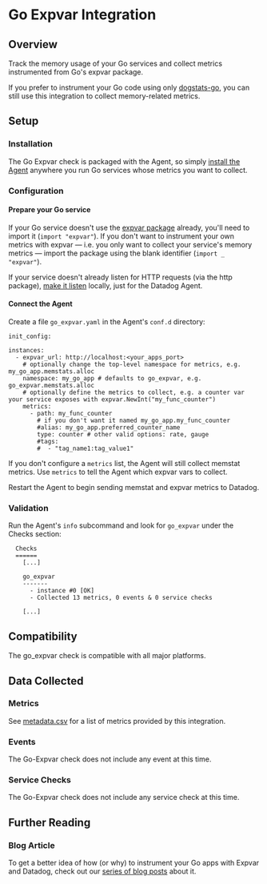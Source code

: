 # Go Expvar Integration

## Overview

Track the memory usage of your Go services and collect metrics instrumented from Go's expvar package.

If you prefer to instrument your Go code using only [dogstats-go](https://github.com/DataDog/datadog-go), you can still use this integration to collect memory-related metrics.

## Setup
### Installation

The Go Expvar check is packaged with the Agent, so simply [install the Agent](https://app.datadoghq.com/account/settings#agent) anywhere you run Go services whose metrics you want to collect.

### Configuration

#### Prepare your Go service

If your Go service doesn't use the [expvar package](https://golang.org/pkg/expvar/) already, you'll need to import it (`import "expvar"`). If you don't want to instrument your own metrics with expvar — i.e. you only want to collect your service's memory metrics — import the package using the blank identifier (`import _ "expvar"`).

If your service doesn't already listen for HTTP requests (via the http package), [make it listen](https://golang.org/pkg/net/http/#ListenAndServe) locally, just for the Datadog Agent.

#### Connect the Agent

Create a file `go_expvar.yaml` in the Agent's `conf.d` directory:

```
init_config:

instances:
  - expvar_url: http://localhost:<your_apps_port>
    # optionally change the top-level namespace for metrics, e.g. my_go_app.memstats.alloc
    namespace: my_go_app # defaults to go_expvar, e.g. go_expvar.memstats.alloc
    # optionally define the metrics to collect, e.g. a counter var your service exposes with expvar.NewInt("my_func_counter")
    metrics:
      - path: my_func_counter
        # if you don't want it named my_go_app.my_func_counter
        #alias: my_go_app.preferred_counter_name
        type: counter # other valid options: rate, gauge
        #tags:
        #  - "tag_name1:tag_value1"
```

If you don't configure a `metrics` list, the Agent will still collect memstat metrics. Use `metrics` to tell the Agent which expvar vars to collect.

Restart the Agent to begin sending memstat and expvar metrics to Datadog.

### Validation

Run the Agent's `info` subcommand and look for `go_expvar` under the Checks section:

```
  Checks
  ======
    [...]

    go_expvar
    -------
      - instance #0 [OK]
      - Collected 13 metrics, 0 events & 0 service checks

    [...]
```

## Compatibility

The go_expvar check is compatible with all major platforms.

## Data Collected
### Metrics

See [metadata.csv](https://github.com/DataDog/integrations-core/blob/master/go_expvar/metadata.csv) for a list of metrics provided by this integration.

### Events
The Go-Expvar check does not include any event at this time.

### Service Checks
The Go-Expvar check does not include any service check at this time.

## Further Reading
### Blog Article
To get a better idea of how (or why) to instrument your Go apps with Expvar and Datadog, check out our [series of blog posts](https://www.datadoghq.com/blog/instrument-go-apps-expvar-datadog/) about it.
